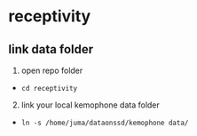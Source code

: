 # receptivity

## link data folder
1. open repo folder
-  `cd receptivity`
2. link your local kemophone data folder
- `ln -s /home/juma/dataonssd/kemophone data/`
